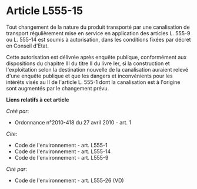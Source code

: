# Article L555-15

Tout changement de la nature du produit transporté par une canalisation de transport régulièrement mise en service en
application des articles L. 555-9 ou L. 555-14 est soumis à autorisation, dans les conditions fixées par décret en Conseil
d'Etat. 

Cette autorisation est délivrée après enquête publique, conformément aux dispositions du chapitre III du titre II du livre
Ier, si la construction et l'exploitation selon la destination nouvelle de la canalisation auraient relevé d'une enquête
publique et que les dangers et inconvénients pour les intérêts visés au II de l'article L. 555-1 dont la canalisation est à
l'origine sont augmentés par le changement prévu.

**Liens relatifs à cet article**

_Créé par_:

  - Ordonnance n°2010-418  du 27 avril 2010 - art. 1

_Cite_:

  - Code de l'environnement - art. L555-1
  - Code de l'environnement - art. L555-14
  - Code de l'environnement - art. L555-9

_Cité par_:

  - Code de l'environnement - art. L555-26 (VD)
